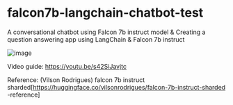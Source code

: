 # falcon7b-langchain-chatbot-test
A conversational chatbot using Falcon 7b instruct model &amp; Creating a question answering app using LangChain &amp; Falcon 7b instruct

![image](https://github.com/Tolulade-A/falcon7b-langchain-chatbot-test/assets/22460844/7e469de2-0ba7-43e1-be22-028d2be6fcb8)

Video guide: https://youtu.be/s42SiJavjtc 

Reference: (Vilson Rodrigues) falcon 7b instruct sharded[https://huggingface.co/vilsonrodrigues/falcon-7b-instruct-sharded -reference]
